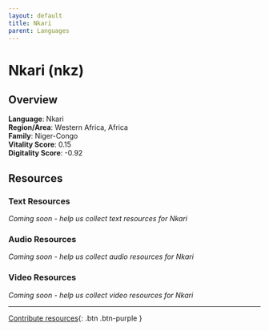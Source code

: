 ```yaml
---
layout: default
title: Nkari
parent: Languages
---
```


# Nkari (nkz)

## Overview

**Language**: Nkari  
**Region/Area**: Western Africa, Africa  
**Family**: Niger-Congo  
**Vitality Score**: 0.15  
**Digitality Score**: -0.92  

## Resources

### Text Resources
*Coming soon - help us collect text resources for Nkari*

### Audio Resources
*Coming soon - help us collect audio resources for Nkari*

### Video Resources
*Coming soon - help us collect video resources for Nkari*

---

[Contribute resources](https://fairtrain.github.io/){: .btn .btn-purple }
